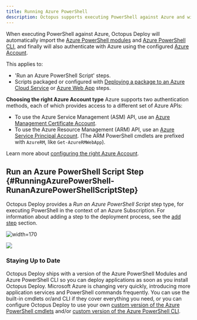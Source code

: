 ```yaml
---
title: Running Azure PowerShell
description: Octopus supports executing PowerShell against Azure and will automatically import the Azure PowerShell modules.
---
```


When executing PowerShell against Azure, Octopus Deploy will automatically import the [Azure PowerShell modules](https://docs.microsoft.com/powershell/azure/overview) and [Azure PowerShell CLI](https://docs.microsoft.com/cli/azure/), and finally will also authenticate with Azure using the configured [Azure Account](/docs/infrastructure/deployment-targets/azure/index.md).

This applies to:

- 'Run an Azure PowerShell Script' steps.
- Scripts packaged or configured with [Deploying a package to an Azure Cloud Service](/docs/deployment-examples/azure-deployments/deploying-a-package-to-an-azure-cloud-service/index.md) or [Azure Web App](/docs/deployment-examples/azure-deployments/deploying-a-package-to-an-azure-web-app/index.md) steps.

**Choosing the right Azure Account type**
Azure supports two authentication methods, each of which provides access to a different set of Azure APIs:

- To use the Azure Service Management (ASM) API, use an [Azure Management Certificate Account](/docs/infrastructure/accounts/azure/index.md#azure-management-certificate).
- To use the Azure Resource Management (ARM) API, use an [Azure Service Principal Account](/docs/infrastructure/accounts/azure/index.md#azure-service-principal). (The ARM PowerShell cmdlets are prefixed with `AzureRM`, like `Get-AzureRMWebApp`).

Learn more about [configuring the right Azure Account](/docs/infrastructure/deployment-targets/azure/index.md).

## Run an Azure PowerShell Script Step {#RunningAzurePowerShell-RunanAzurePowerShellScriptStep}

Octopus Deploy provides a *Run an Azure PowerShell Script* step type, for executing PowerShell in the context of an Azure Subscription. For information about adding a step to the deployment process, see the [add step](/docs/deployment-process/steps/index.md) section.

![](5865912.png "width=170")

![](azure-new-powershell-script-step.png)

### Staying Up to Date

Octopus Deploy ships with a version of the Azure PowerShell Modules and Azure PowerShell CLI so you can deploy applications as soon as you install Octopus Deploy. Microsoft Azure is changing very quickly, introducing more application services and PowerShell commands frequently. You can use the built-in cmdlets or/and CLI if they cover everything you need, or you can configure Octopus Deploy to use your own [custom version of the Azure PowerShell cmdlets](configuring-the-version-of-the-azure-powershell-modules.md) and/or [custom version of the Azure PowerShell CLI](configuring-the-version-of-the-azure-powershell-cli.md).
